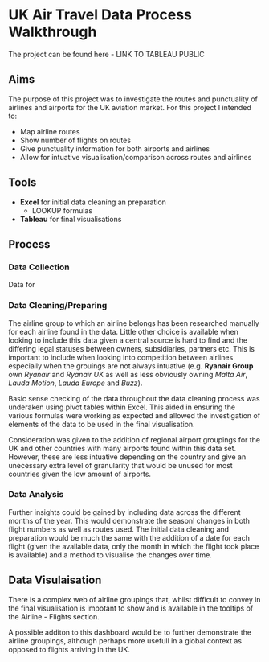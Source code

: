 # UK Air Travel Data Process Walkthrough

The project can be found here - LINK TO TABLEAU PUBLIC

## Aims

The purpose of this project was to investigate the routes and punctuality of airlines and airports for the UK aviation market.
For this project I intended to:
- Map airline routes
- Show number of flights on routes
- Give punctuality information for both airports and airlines
- Allow for intuative visualisation/comparison across routes and airlines 

## Tools
- **Excel** for initial data cleaning an preparation
  - LOOKUP formulas
- **Tableau** for final visualisations

## Process

### Data Collection

Data for 

### Data Cleaning/Preparing


The airline group to which an airline belongs has been researched manually for each airline found in the data. Little other choice is available when looking to include this data given a central source is hard to find and the differing legal statuses between owners, subsidiaries, partners etc. This is important to include when looking into competition between airlines especially when the grouings are not always intuative (e.g. **Ryanair Group** own *Ryanair* and *Ryanair UK* as well as less obviously owning *Malta Air*, *Lauda Motion*, *Lauda Europe* and *Buzz*).


Basic sense checking of the data throughout the data cleaning process was underaken using pivot tables within Excel. This aided in ensuring the various formulas were working as expected and allowed the investigation of elements of the data to be used in the final visualisation. 

Consideration was given to the addition of regional airport groupings for the UK and other countries with many airports found within this data set. However, these are less intuative depending on the country and give an unecessary extra level of granularity that would be unused for most countries given the low amount of airports.

### Data Analysis



Further insights could be gained by including data across the different months of the year. This would demonstrate the seasonl changes in both flight numbers as well as routes used. The initial data cleaning and preparation would be much the same with the addition of a date for each flight (given the available data, only the month in which the flight took place is available) and a method to visualise the changes over time.

## Data Visulaisation

There is a complex web of airline groupings that, whilst difficult to convey in the final visualisation is impotant to show and is available in the tooltips of the Airline - Flights section. 

A possible additon to this dashboard would be to further demonstrate the airline groupings, although perhaps more usefull in a global context as opposed to flights arriving in the UK.
